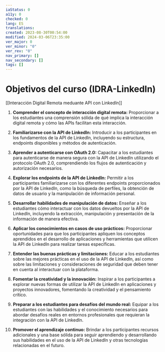 ```yaml
---
iaStatus: 0
a11y: 0
checked: 0
lang: ES
translations: 
created: 2023-08-30T00:54:00
modified: 2024-03-06T23:35:00
ver_major: 0
ver_minor: "0"
ver_rev: "0"
nav_primary: []
nav_secondary: []
tags: []
---
```

# Objetivos del curso (IDRA-LinkedIn)

[[Interacción Digital Remota meduante API con LinkedIn]]

1. **Comprender el concepto de interacción digital remota:** Proporcionar a los estudiantes una comprensión sólida de qué implica la interacción digital remota y cómo las APIs facilitan esta interacción.
    
2. **Familiarizarse con la API de LinkedIn:** Introducir a los participantes en los fundamentos de la API de LinkedIn, incluyendo su estructura, endpoints disponibles y métodos de autenticación.
    
3. **Aprender a autenticarse con OAuth 2.0:** Capacitar a los estudiantes para autenticarse de manera segura con la API de LinkedIn utilizando el protocolo OAuth 2.0, comprendiendo los flujos de autenticación y autorización necesarios.
    
4. **Explorar los endpoints de la API de LinkedIn:** Permitir a los participantes familiarizarse con los diferentes endpoints proporcionados por la API de LinkedIn, como la búsqueda de perfiles, la obtención de datos de usuario y la manipulación de información personal.
    
5. **Desarrollar habilidades de manipulación de datos:** Enseñar a los estudiantes cómo interactuar con los datos devueltos por la API de LinkedIn, incluyendo la extracción, manipulación y presentación de la información de manera efectiva.
    
6. **Aplicar los conocimientos en casos de uso prácticos:** Proporcionar oportunidades para que los participantes apliquen los conceptos aprendidos en el desarrollo de aplicaciones y herramientas que utilicen la API de LinkedIn para realizar tareas específicas.
    
7. **Entender las buenas prácticas y limitaciones:** Educar a los estudiantes sobre las mejores prácticas en el uso de la API de LinkedIn, así como sobre las limitaciones y consideraciones de seguridad que deben tener en cuenta al interactuar con la plataforma.
    
8. **Fomentar la creatividad y la innovación:** Inspirar a los participantes a explorar nuevas formas de utilizar la API de LinkedIn en aplicaciones y proyectos innovadores, fomentando la creatividad y el pensamiento crítico.
    
9. **Preparar a los estudiantes para desafíos del mundo real:** Equipar a los estudiantes con las habilidades y el conocimiento necesarios para abordar desafíos reales en entornos profesionales que requieran la integración con la API de LinkedIn.
    
10. **Promover el aprendizaje continuo:** Brindar a los participantes recursos adicionales y una base sólida para seguir aprendiendo y desarrollando sus habilidades en el uso de la API de LinkedIn y otras tecnologías relacionadas en el futuro.